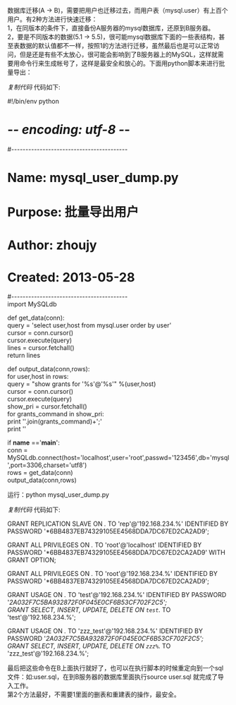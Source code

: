 数据库迁移(A -> B)，需要把用户也迁移过去，而用户表（mysql.user）有上百个用户。有2种方法进行快速迁移：  
1，在同版本的条件下，直接备份A服务器的mysql数据库，还原到B服务器。  
2，要是不同版本的数据(5.1 ->
5.5)，很可能mysql数据库下面的一些表结构，甚至表数据的默认值都不一样，按照1的方法进行迁移，虽然最后也是可以正常访问，但是还是有些不太放心，很可能会影响到了B服务器上的MySQL，这样就需要用命令行来生成帐号了，这样是最安全和放心的。下面用python脚本来进行批量导出：

_复制代码_ 代码如下:

  
#!/bin/env python  
# -*- encoding: utf-8 -*-  
#-----------------------------------------  
# Name: mysql_user_dump.py  
# Purpose: 批量导出用户  
# Author: zhoujy  
# Created: 2013-05-28  
#-----------------------------------------  
import MySQLdb

def get_data(conn):  
query = 'select user,host from mysql.user order by user'  
cursor = conn.cursor()  
cursor.execute(query)  
lines = cursor.fetchall()  
return lines

def output_data(conn,rows):  
for user,host in rows:  
query = "show grants for '%s'@'%s'" %(user,host)  
cursor = conn.cursor()  
cursor.execute(query)  
show_pri = cursor.fetchall()  
for grants_command in show_pri:  
print ''.join(grants_command)+';'  
print ''

if __name__ =='__main__':  
conn =
MySQLdb.connect(host='localhost',user='root',passwd='123456',db='mysql',port=3306,charset='utf8')  
rows = get_data(conn)  
output_data(conn,rows)  

运行：python mysql_user_dump.py

_复制代码_ 代码如下:

  
GRANT REPLICATION SLAVE ON *.* TO 'rep'@'192.168.234.%' IDENTIFIED BY PASSWORD
'*6BB4837EB74329105EE4568DDA7DC67ED2CA2AD9';

GRANT ALL PRIVILEGES ON *.* TO 'root'@'localhost' IDENTIFIED BY PASSWORD
'*6BB4837EB74329105EE4568DDA7DC67ED2CA2AD9' WITH GRANT OPTION;

GRANT ALL PRIVILEGES ON *.* TO 'root'@'192.168.234.%' IDENTIFIED BY PASSWORD
'*6BB4837EB74329105EE4568DDA7DC67ED2CA2AD9';

GRANT USAGE ON *.* TO 'test'@'192.168.234.%' IDENTIFIED BY PASSWORD
'*2A032F7C5BA932872F0F045E0CF6B53CF702F2C5';  
GRANT SELECT, INSERT, UPDATE, DELETE ON `test`.* TO 'test'@'192.168.234.%';

GRANT USAGE ON *.* TO 'zzz_test'@'192.168.234.%' IDENTIFIED BY PASSWORD
'*2A032F7C5BA932872F0F045E0CF6B53CF702F2C5';  
GRANT SELECT, INSERT, UPDATE, DELETE ON `zzz%`.* TO
'zzz_test'@'192.168.234.%';  

最后把这些命令在B上面执行就好了，也可以在执行脚本的时候重定向到一个sql文件：如:user.sql，在到B服务器的数据库里面执行source
user.sql 就完成了导入工作。  
第2个方法最好，不需要1里面的删表和重建表的操作，最安全。

